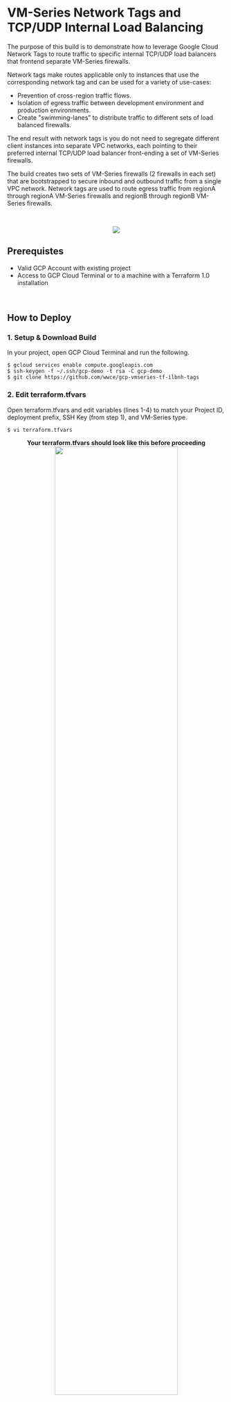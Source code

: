# VM-Series Network Tags and TCP/UDP Internal Load Balancing

The purpose of this build is to demonstrate how to leverage Google Cloud Network Tags to route traffic to specific internal TCP/UDP load balancers that frontend separate VM-Series firewalls. 

Network tags make routes applicable only to instances that use the corresponding network tag and can be used for a variety of use-cases: 

* Prevention of cross-region traffic flows.
* Isolation of egress traffic between development environment and production environments.
* Create "swimming-lanes” to distribute traffic to different sets of load balanced firewalls.

The end result with network tags is you do not need to segregate different client instances into separate VPC networks, each pointing to their preferred internal TCP/UDP load balancer front-ending a  set of VM-Series firewalls. 

The build creates two sets of VM-Series firewalls (2 firewalls in each set) that are bootstrapped to secure inbound and outbound traffic from a single VPC network.  Network tags are used to route egress traffic from regionA through regionA VM-Series firewalls and regionB through regionB VM-Series firewalls. 

</br>
<p align="center">
<img src="https://raw.githubusercontent.com/wwce/gcp-vmseries-tf-ilbnh-tags/master/images/diagram.png">
</p>


## Prerequistes 
* Valid GCP Account with existing project
* Access to GCP Cloud Terminal or to a machine with a Terraform 1.0 installation

</br>

## How to Deploy
### 1. Setup & Download Build
In your project, open GCP Cloud Terminal and run the following.
```
$ gcloud services enable compute.googleapis.com
$ ssh-keygen -f ~/.ssh/gcp-demo -t rsa -C gcp-demo
$ git clone https://github.com/wwce/gcp-vmseries-tf-ilbnh-tags
```

### 2. Edit terraform.tfvars
Open terraform.tfvars and edit variables (lines 1-4) to match your Project ID, deployment prefix, SSH Key (from step 1), and VM-Series type.

```
$ vi terraform.tfvars
```

<p align="center">
<b>Your terraform.tfvars should look like this before proceeding</b>
<img src="https://raw.githubusercontent.com/wwce/gcp-vmseries-tf-ilbnh-tags/master/images/tfvars.png" width="75%" height="75%" >
</p>

### 3. Deploy Build
```
$ terraform init
$ terraform apply
```

</br>

## How to Destroy
Run the following to destroy the build and remove the SSH key created in step 1.
```
$ terraform destroy
$ rm ~/.ssh/gcp-demo*
```

</br>

## Support Policy
The guide in this directory and accompanied files are released under an as-is, best effort, support policy. These scripts should be seen as community supported and Palo Alto Networks will contribute our expertise as and when possible. We do not provide technical support or help in using or troubleshooting the components of the project through our normal support options such as Palo Alto Networks support teams, or ASC (Authorized Support Centers) partners and backline support options. The underlying product used (the VM-Series firewall) by the scripts or templates are still supported, but the support is only for the product functionality and not for help in deploying or using the template or script itself.
Unless explicitly tagged, all projects or work posted in our GitHub repository (at https://github.com/PaloAltoNetworks) or sites other than our official Downloads page on https://support.paloaltonetworks.com are provided under the best effort policy.